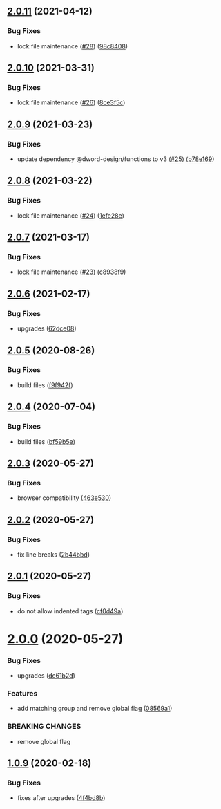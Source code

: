 ## [2.0.11](https://github.com/dword-design/get-projectz-readme-section-regex/compare/v2.0.10...v2.0.11) (2021-04-12)


### Bug Fixes

* lock file maintenance ([#28](https://github.com/dword-design/get-projectz-readme-section-regex/issues/28)) ([98c8408](https://github.com/dword-design/get-projectz-readme-section-regex/commit/98c8408584f4ab72e64a697d73387d0e877c7f3a))

## [2.0.10](https://github.com/dword-design/get-projectz-readme-section-regex/compare/v2.0.9...v2.0.10) (2021-03-31)


### Bug Fixes

* lock file maintenance ([#26](https://github.com/dword-design/get-projectz-readme-section-regex/issues/26)) ([8ce3f5c](https://github.com/dword-design/get-projectz-readme-section-regex/commit/8ce3f5cea57aac952489e8ac070de052600c7dea))

## [2.0.9](https://github.com/dword-design/get-projectz-readme-section-regex/compare/v2.0.8...v2.0.9) (2021-03-23)


### Bug Fixes

* update dependency @dword-design/functions to v3 ([#25](https://github.com/dword-design/get-projectz-readme-section-regex/issues/25)) ([b78e169](https://github.com/dword-design/get-projectz-readme-section-regex/commit/b78e169a83125bd6774745b586022f5a5eae262c))

## [2.0.8](https://github.com/dword-design/get-projectz-readme-section-regex/compare/v2.0.7...v2.0.8) (2021-03-22)


### Bug Fixes

* lock file maintenance ([#24](https://github.com/dword-design/get-projectz-readme-section-regex/issues/24)) ([1efe28e](https://github.com/dword-design/get-projectz-readme-section-regex/commit/1efe28e610e41e1f94a0c564dc8f4dff7b5e6c95))

## [2.0.7](https://github.com/dword-design/get-projectz-readme-section-regex/compare/v2.0.6...v2.0.7) (2021-03-17)


### Bug Fixes

* lock file maintenance ([#23](https://github.com/dword-design/get-projectz-readme-section-regex/issues/23)) ([c8938f9](https://github.com/dword-design/get-projectz-readme-section-regex/commit/c8938f988926c54debf5ba90c7384b2b8c1604c2))

## [2.0.6](https://github.com/dword-design/get-projectz-readme-section-regex/compare/v2.0.5...v2.0.6) (2021-02-17)


### Bug Fixes

* upgrades ([62dce08](https://github.com/dword-design/get-projectz-readme-section-regex/commit/62dce08c45ca7163661a89d890efb6ff5b65b042))

## [2.0.5](https://github.com/dword-design/get-projectz-readme-section-regex/compare/v2.0.4...v2.0.5) (2020-08-26)


### Bug Fixes

* build files ([f9f942f](https://github.com/dword-design/get-projectz-readme-section-regex/commit/f9f942f68136be0c23db6fa53b2672fc8b24ef81))

## [2.0.4](https://github.com/dword-design/get-projectz-readme-section-regex/compare/v2.0.3...v2.0.4) (2020-07-04)


### Bug Fixes

* build files ([bf59b5e](https://github.com/dword-design/get-projectz-readme-section-regex/commit/bf59b5e1c2c1c840dd2efe5cc74bdb6d26305757))

## [2.0.3](https://github.com/dword-design/get-projectz-readme-section-regex/compare/v2.0.2...v2.0.3) (2020-05-27)


### Bug Fixes

* browser compatibility ([463e530](https://github.com/dword-design/get-projectz-readme-section-regex/commit/463e530ca989dc3996d849f75a4a776778a787d5))

## [2.0.2](https://github.com/dword-design/get-projectz-readme-section-regex/compare/v2.0.1...v2.0.2) (2020-05-27)


### Bug Fixes

* fix line breaks ([2b44bbd](https://github.com/dword-design/get-projectz-readme-section-regex/commit/2b44bbd855240e814d1ae183dbec3431d6fd4fde))

## [2.0.1](https://github.com/dword-design/get-projectz-readme-section-regex/compare/v2.0.0...v2.0.1) (2020-05-27)


### Bug Fixes

* do not allow indented tags ([cf0d49a](https://github.com/dword-design/get-projectz-readme-section-regex/commit/cf0d49a76c1a7189f91760b957149fb342d1adc7))

# [2.0.0](https://github.com/dword-design/get-projectz-readme-section-regex/compare/v1.0.9...v2.0.0) (2020-05-27)


### Bug Fixes

* upgrades ([dc61b2d](https://github.com/dword-design/get-projectz-readme-section-regex/commit/dc61b2da27e5e5da092d680ee089644410db2afa))


### Features

* add matching group and remove global flag ([08569a1](https://github.com/dword-design/get-projectz-readme-section-regex/commit/08569a1e8914c326a8394f61e38f614c938de2cc))


### BREAKING CHANGES

* remove global flag

## [1.0.9](https://github.com/dword-design/get-projectz-readme-section-regex/compare/v1.0.8...v1.0.9) (2020-02-18)


### Bug Fixes

* fixes after upgrades ([4f4bd8b](https://github.com/dword-design/get-projectz-readme-section-regex/commit/4f4bd8b6950e06dcbe468490c891ccc28339978c))

